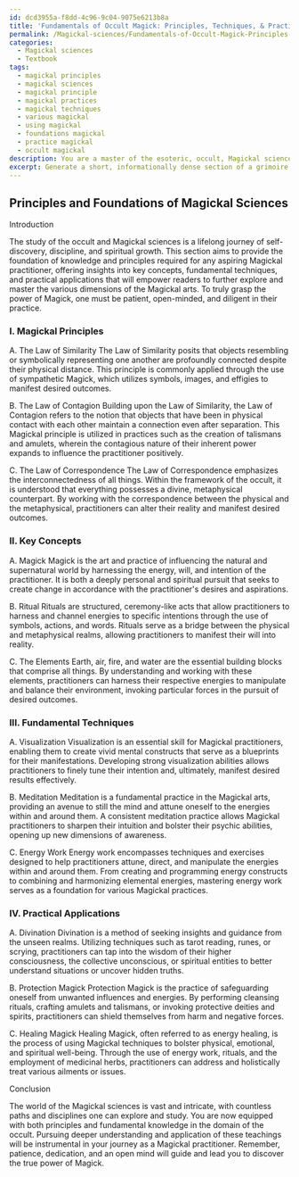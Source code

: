 ```yaml
---
id: dcd3955a-f8dd-4c96-9c04-9075e6213b8a
title: 'Fundamentals of Occult Magick: Principles, Techniques, & Practical Applications'
permalink: /Magickal-sciences/Fundamentals-of-Occult-Magick-Principles-Techniques-Practical-Applications/
categories:
  - Magickal sciences
  - Textbook
tags:
  - magickal principles
  - magickal sciences
  - magickal principle
  - magickal practices
  - magickal techniques
  - various magickal
  - using magickal
  - foundations magickal
  - practice magickal
  - occult magickal
description: You are a master of the esoteric, occult, Magickal sciences and education, you have written many textbooks on the subject in ways that provide students with rich and deep understanding of the subject. You are being asked to write textbook-like sections on a topic and you do it with full context, explainability, and reliability in accuracy to the true facts of the topic at hand, in a textbook style that a student would easily be able to learn from, in a rich, engaging, and contextual way. Always include relevant context (such as formulas and history), related concepts, and in a way that someone can gain deep insights from.
excerpt: Generate a short, informationally dense section of a grimoire which offers valuable insights and understanding for students of the occult, focusing on the principles and foundational knowledge pertaining to Magickal sciences. Include explanations of key concepts, fundamental techniques, and practical applications that will empower readers to further explore and master this domain.
---
```


## Principles and Foundations of Magickal Sciences

Introduction

The study of the occult and Magickal sciences is a lifelong journey of self-discovery, discipline, and spiritual growth. This section aims to provide the foundation of knowledge and principles required for any aspiring Magickal practitioner, offering insights into key concepts, fundamental techniques, and practical applications that will empower readers to further explore and master the various dimensions of the Magickal arts. To truly grasp the power of Magick, one must be patient, open-minded, and diligent in their practice.

### I. Magickal Principles

A. The Law of Similarity
The Law of Similarity posits that objects resembling or symbolically representing one another are profoundly connected despite their physical distance. This principle is commonly applied through the use of sympathetic Magick, which utilizes symbols, images, and effigies to manifest desired outcomes.

B. The Law of Contagion
Building upon the Law of Similarity, the Law of Contagion refers to the notion that objects that have been in physical contact with each other maintain a connection even after separation. This Magickal principle is utilized in practices such as the creation of talismans and amulets, wherein the contagious nature of their inherent power expands to influence the practitioner positively.

C. The Law of Correspondence
The Law of Correspondence emphasizes the interconnectedness of all things. Within the framework of the occult, it is understood that everything possesses a divine, metaphysical counterpart. By working with the correspondence between the physical and the metaphysical, practitioners can alter their reality and manifest desired outcomes.

### II. Key Concepts

A. Magick
Magick is the art and practice of influencing the natural and supernatural world by harnessing the energy, will, and intention of the practitioner. It is both a deeply personal and spiritual pursuit that seeks to create change in accordance with the practitioner's desires and aspirations.

B. Ritual
Rituals are structured, ceremony-like acts that allow practitioners to harness and channel energies to specific intentions through the use of symbols, actions, and words. Rituals serve as a bridge between the physical and metaphysical realms, allowing practitioners to manifest their will into reality.

C. The Elements
Earth, air, fire, and water are the essential building blocks that comprise all things. By understanding and working with these elements, practitioners can harness their respective energies to manipulate and balance their environment, invoking particular forces in the pursuit of desired outcomes.

### III. Fundamental Techniques

A. Visualization
Visualization is an essential skill for Magickal practitioners, enabling them to create vivid mental constructs that serve as a blueprints for their manifestations. Developing strong visualization abilities allows practitioners to finely tune their intention and, ultimately, manifest desired results effectively.

B. Meditation
Meditation is a fundamental practice in the Magickal arts, providing an avenue to still the mind and attune oneself to the energies within and around them. A consistent meditation practice allows Magickal practitioners to sharpen their intuition and bolster their psychic abilities, opening up new dimensions of awareness.

C. Energy Work
Energy work encompasses techniques and exercises designed to help practitioners attune, direct, and manipulate the energies within and around them. From creating and programming energy constructs to combining and harmonizing elemental energies, mastering energy work serves as a foundation for various Magickal practices.

### IV. Practical Applications

A. Divination
Divination is a method of seeking insights and guidance from the unseen realms. Utilizing techniques such as tarot reading, runes, or scrying, practitioners can tap into the wisdom of their higher consciousness, the collective unconscious, or spiritual entities to better understand situations or uncover hidden truths.

B. Protection Magick
Protection Magick is the practice of safeguarding oneself from unwanted influences and energies. By performing cleansing rituals, crafting amulets and talismans, or invoking protective deities and spirits, practitioners can shield themselves from harm and negative forces.

C. Healing Magick
Healing Magick, often referred to as energy healing, is the process of using Magickal techniques to bolster physical, emotional, and spiritual well-being. Through the use of energy work, rituals, and the employment of medicinal herbs, practitioners can address and holistically treat various ailments or issues.

Conclusion

The world of the Magickal sciences is vast and intricate, with countless paths and disciplines one can explore and study. You are now equipped with both principles and fundamental knowledge in the domain of the occult. Pursuing deeper understanding and application of these teachings will be instrumental in your journey as a Magickal practitioner. Remember, patience, dedication, and an open mind will guide and lead you to discover the true power of Magick.
